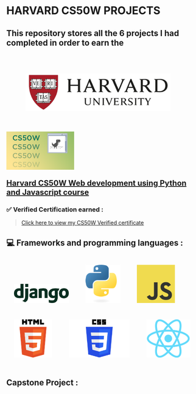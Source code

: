 
# HARVARD CS50W PROJECTS

## This repository stores all the 6 projects I had completed in order to earn the
<div  class="flex" style="align-items:center"> 

<img src="assets/img/harvarduniv.png" style="height:100px;padding:50px">

<img src="assets/img/cs50wlogo.png" style="height:100px">
</div>
<div style="font-size:20px;font-weight:bold">

[Harvard CS50W Web development using Python and Javascript course](https://pll.harvard.edu/course/cs50s-web-programming-python-and-javascript) 

</div>


### <strong> ✅ Verified Certification earned : </strong>
 
> [Click here to view my CS50W Verified certificate](https://courses.edx.org/certificates/1bca14165d054f91b462067024f30454)

## 💻 Frameworks and programming languages :

<div class="flex" style= "align-items:center">

<img src="assets/img/django-logo.png" style="height:50px;padding:20px">
<img src="assets/img/python.svg" style="height:100px;padding:20px">
<img src="assets/img/JavaScript.png" style="height:100px;padding:20px">
<img src="assets/img/html.png" style="height:100px;padding:20px">
<img src="assets/img/css.jpg" style="height:100px;padding:20px">
<img src="assets/img/react.png" style="height:100px;padding:20px">

<div>

</div>
</div>

## Capstone Project :



